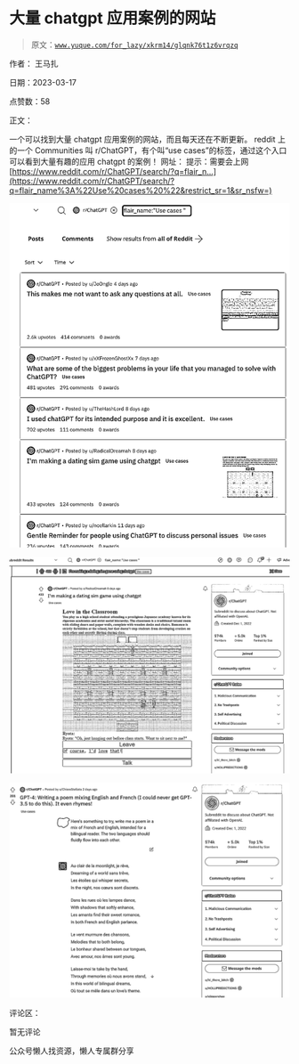 # 大量 chatgpt 应用案例的网站

> 原文：[`www.yuque.com/for_lazy/xkrm14/glqnk76t1z6vrqzq`](https://www.yuque.com/for_lazy/xkrm14/glqnk76t1z6vrqzq)



作者： 王马扎



日期：2023-03-17



点赞数：58



正文：



一个可以找到大量 chatgpt 应用案例的网站，而且每天还在不断更新。 reddit 上的一个 Communities 叫 r/ChatGPT，有个叫“use cases”的标签，通过这个入口可以看到大量有趣的应用 chatgpt 的案例！ 网址： 提示：需要会上网[https://www.reddit.com/r/ChatGPT/search/?q=flair_n...](https://www.reddit.com/r/ChatGPT/search/?q=flair_name%3A%22Use%20cases%20%22&restrict_sr=1&sr_nsfw=)



![](img/7e13259785fab0e35db9868351456b44.png)



![](img/f01104608201334a98b459ed00eca6c6.png)



![](img/f9f28bb45d801e0218b41d6dabda7ad7.png)



评论区：



暂无评论



公众号懒人找资源，懒人专属群分享

